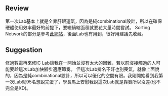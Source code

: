 ## Review
第一次Lab基本上就是全靠肝跟運氣，因為是純combinational設計，所以在確保硬體使用效率最好的前提下，要繼續縮面積就要花大量時間嘗試。
Sorting Network的部分是參考[此網站](https://bertdobbelaere.github.io/sorting_networks.html)，後面Lab也有用到，很好用建議先收藏。

## Suggestion
修過數電再來修IC Lab讓我在一開始並沒有太大的困難，若以前沒接觸過的人可能要趁這次Lab加快腳步適應節奏。
但這次Lab排名不好也別喪氣，就像上面說的，因為是純combinational設計，所以可以優化的空間有限。我剛開始看到我第一次Lab就95名想說完蛋了，學長馬上安慰我說這次Lab就是靠賽所以沒差(也不完全是XD)。

